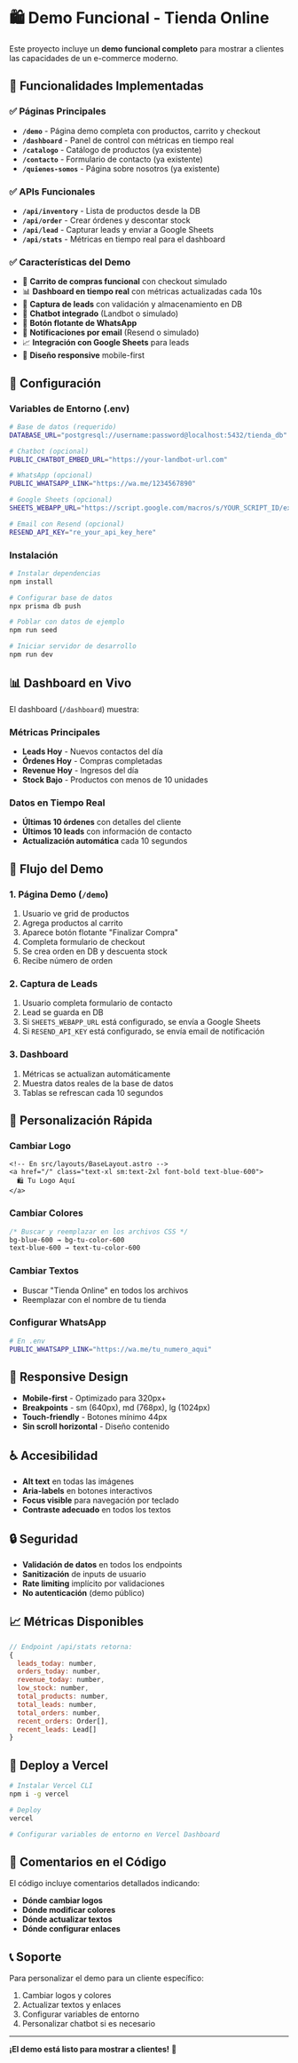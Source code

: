 # 🛍️ Demo Funcional - Tienda Online

Este proyecto incluye un **demo funcional completo** para mostrar a clientes las capacidades de un e-commerce moderno.

## 🚀 Funcionalidades Implementadas

### ✅ Páginas Principales
- **`/demo`** - Página demo completa con productos, carrito y checkout
- **`/dashboard`** - Panel de control con métricas en tiempo real
- **`/catalogo`** - Catálogo de productos (ya existente)
- **`/contacto`** - Formulario de contacto (ya existente)
- **`/quienes-somos`** - Página sobre nosotros (ya existente)

### ✅ APIs Funcionales
- **`/api/inventory`** - Lista de productos desde la DB
- **`/api/order`** - Crear órdenes y descontar stock
- **`/api/lead`** - Capturar leads y enviar a Google Sheets
- **`/api/stats`** - Métricas en tiempo real para el dashboard

### ✅ Características del Demo
- 🛒 **Carrito de compras funcional** con checkout simulado
- 📊 **Dashboard en tiempo real** con métricas actualizadas cada 10s
- 📝 **Captura de leads** con validación y almacenamiento en DB
- 🤖 **Chatbot integrado** (Landbot o simulado)
- 📱 **Botón flotante de WhatsApp**
- 📧 **Notificaciones por email** (Resend o simulado)
- 📈 **Integración con Google Sheets** para leads
- 📱 **Diseño responsive** mobile-first

## 🔧 Configuración

### Variables de Entorno (.env)

```bash
# Base de datos (requerido)
DATABASE_URL="postgresql://username:password@localhost:5432/tienda_db"

# Chatbot (opcional)
PUBLIC_CHATBOT_EMBED_URL="https://your-landbot-url.com"

# WhatsApp (opcional)
PUBLIC_WHATSAPP_LINK="https://wa.me/1234567890"

# Google Sheets (opcional)
SHEETS_WEBAPP_URL="https://script.google.com/macros/s/YOUR_SCRIPT_ID/exec"

# Email con Resend (opcional)
RESEND_API_KEY="re_your_api_key_here"
```

### Instalación

```bash
# Instalar dependencias
npm install

# Configurar base de datos
npx prisma db push

# Poblar con datos de ejemplo
npm run seed

# Iniciar servidor de desarrollo
npm run dev
```

## 📊 Dashboard en Vivo

El dashboard (`/dashboard`) muestra:

### Métricas Principales
- **Leads Hoy** - Nuevos contactos del día
- **Órdenes Hoy** - Compras completadas
- **Revenue Hoy** - Ingresos del día
- **Stock Bajo** - Productos con menos de 10 unidades

### Datos en Tiempo Real
- **Últimas 10 órdenes** con detalles del cliente
- **Últimos 10 leads** con información de contacto
- **Actualización automática** cada 10 segundos

## 🛒 Flujo del Demo

### 1. Página Demo (`/demo`)
1. Usuario ve grid de productos
2. Agrega productos al carrito
3. Aparece botón flotante "Finalizar Compra"
4. Completa formulario de checkout
5. Se crea orden en DB y descuenta stock
6. Recibe número de orden

### 2. Captura de Leads
1. Usuario completa formulario de contacto
2. Lead se guarda en DB
3. Si `SHEETS_WEBAPP_URL` está configurado, se envía a Google Sheets
4. Si `RESEND_API_KEY` está configurado, se envía email de notificación

### 3. Dashboard
1. Métricas se actualizan automáticamente
2. Muestra datos reales de la base de datos
3. Tablas se refrescan cada 10 segundos

## 🎯 Personalización Rápida

### Cambiar Logo
```astro
<!-- En src/layouts/BaseLayout.astro -->
<a href="/" class="text-xl sm:text-2xl font-bold text-blue-600">
  🛍️ Tu Logo Aquí
</a>
```

### Cambiar Colores
```css
/* Buscar y reemplazar en los archivos CSS */
bg-blue-600 → bg-tu-color-600
text-blue-600 → text-tu-color-600
```

### Cambiar Textos
- Buscar "Tienda Online" en todos los archivos
- Reemplazar con el nombre de tu tienda

### Configurar WhatsApp
```bash
# En .env
PUBLIC_WHATSAPP_LINK="https://wa.me/tu_numero_aqui"
```

## 📱 Responsive Design

- **Mobile-first** - Optimizado para 320px+
- **Breakpoints** - sm (640px), md (768px), lg (1024px)
- **Touch-friendly** - Botones mínimo 44px
- **Sin scroll horizontal** - Diseño contenido

## ♿ Accesibilidad

- **Alt text** en todas las imágenes
- **Aria-labels** en botones interactivos
- **Focus visible** para navegación por teclado
- **Contraste adecuado** en todos los textos

## 🔒 Seguridad

- **Validación de datos** en todos los endpoints
- **Sanitización** de inputs de usuario
- **Rate limiting** implícito por validaciones
- **No autenticación** (demo público)

## 📈 Métricas Disponibles

```javascript
// Endpoint /api/stats retorna:
{
  leads_today: number,
  orders_today: number,
  revenue_today: number,
  low_stock: number,
  total_products: number,
  total_leads: number,
  total_orders: number,
  recent_orders: Order[],
  recent_leads: Lead[]
}
```

## 🚀 Deploy a Vercel

```bash
# Instalar Vercel CLI
npm i -g vercel

# Deploy
vercel

# Configurar variables de entorno en Vercel Dashboard
```

## 🎨 Comentarios en el Código

El código incluye comentarios detallados indicando:
- **Dónde cambiar logos**
- **Dónde modificar colores**
- **Dónde actualizar textos**
- **Dónde configurar enlaces**

## 📞 Soporte

Para personalizar el demo para un cliente específico:
1. Cambiar logos y colores
2. Actualizar textos y enlaces
3. Configurar variables de entorno
4. Personalizar chatbot si es necesario

---

**¡El demo está listo para mostrar a clientes!** 🎉













